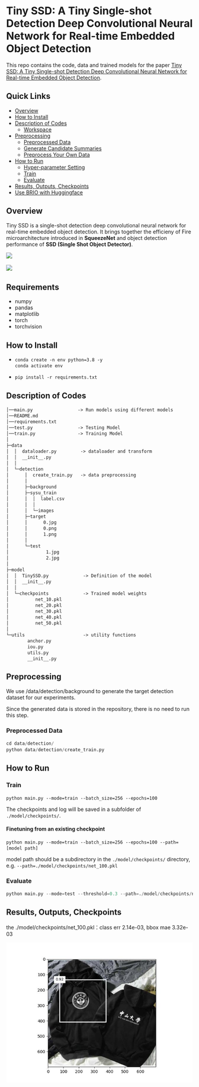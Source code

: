 # Tiny SSD: A Tiny Single-shot Detection Deep Convolutional Neural Network for Real-time Embedded Object Detection

This repo contains the code, data and trained models for the paper [Tiny SSD: A Tiny Single-shot Detection Deep Convolutional Neural Network for Real-time Embedded Object Detection](https://arxiv.org/pdf/1802.06488.pdf).

## Quick Links

- [Overview](#overview)
- [How to Install](#how-to-install)
- [Description of Codes](#description-of-codes)
  - [Workspace](#workspace)
- [Preprocessing](#preprocessing)
  - [Preprocessed Data](#preprocessed-data)
  - [Generate Candidate Summaries](#generate-candidate-summaries)
  - [Preprocess Your Own Data](#preprocess-your-own-data)
- [How to Run](#how-to-run)
  - [Hyper-parameter Setting](#hyper-parameter-setting)
  - [Train](#train)
  - [Evaluate](#evaluate)
- [Results, Outputs, Checkpoints](#results-outputs-checkpoints)
- [Use BRIO with Huggingface](#use-brio-with-huggingface)

## Overview

Tiny SSD is a single-shot detection deep convolutional neural network for real-time embedded object detection.
It brings together the efficieny of Fire microarchitecture introduced in **SqueezeNet** and object detection performance of **SSD (Single Shot Object Detector)**.

![](https://img.enderfga.cn/img/ssd.svg)

![](https://img.enderfga.cn/img/image-20221018133431973.png)

## Requirements

* numpy
* pandas
* matplotlib
* torch
* torchvision

## How to Install

- ```shell
  conda create -n env python=3.8 -y
  conda activate env
  ```
- ```shell
  pip install -r requirements.txt
  ```

## Description of Codes

```
│──main.py                 -> Run models using different models
│──README.md
│──requirements.txt
│──test.py                 -> Testing Model
│──train.py                -> Training Model
│
├─data
│  │  dataloader.py         -> dataloader and transform
│  │  __init__.py
│  │
│  └─detection
│      │  create_train.py   -> data preprocessing
│      │
│      ├─background
│      ├─sysu_train
│      │  │  label.csv
│      │  │
│      │  └─images
│      ├─target
│      │      0.jpg
│      │      0.png
│      │      1.png
│      │
│      └─test
│              1.jpg
│              2.jpg
│
├─model
│  │  TinySSD.py             -> Definition of the model
│  │  __init__.py
│  │
│  └─checkpoints             -> Trained model weights
│          net_10.pkl
│          net_20.pkl
│          net_30.pkl
│          net_40.pkl
│          net_50.pkl
│
└─utils                      -> utility functions
        anchor.py
        iou.py
        utils.py
        __init__.py
```

## Preprocessing

We use /data/detection/background to generate the target detection dataset for our experiments.

Since the generated data is stored in the repository, there is no need to run this step.

### Preprocessed Data

```python
cd data/detection/
python data/detection/create_train.py
```

## How to Run

### Train

```console
python main.py --mode=train --batch_size=256 --epochs=100
```

The checkpoints and log will be saved in a subfolder of `./model/checkpoints/`.

#### Finetuning from an existing checkpoint

```console
python main.py --mode=train --batch_size=256 --epochs=100 --path=[model path]
```

model path should be a subdirectory in the `./model/checkpoints/` directory, e.g. `--path=./model/checkpoints/net_100.pkl`

### Evaluate

```python
python main.py --mode=test --threshold=0.3 --path=./model/checkpoints/net_100.pkl
```

## Results, Outputs, Checkpoints

the ./model/checkpoints/net_100.pkl：class err 2.14e-03, bbox mae 3.32e-03

![img](output.jpg)
